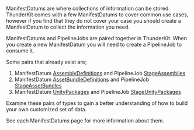 ManifestDatums are where collections of information can be stored.
ThunderKit comes with a few ManifestDatums to cover common use cases, however if you find that they do not cover your case you should create a ManifestDatum to 
collect the information you need.

ManifestDatums and PipelineJobs are paired together in ThunderKit.  When you create a new ManifestDatum you will need to create a PipelineJob to consume it.

Some pairs that already exist are;

1. ManifestDatum [AssemblyDefinitions](Packages/com.passivepicasso.thunderkit/Editor/Core/Manifests/Datum/AssemblyDefinitions.cs) and PipelineJob [StageAssemblies](Packages/com.passivepicasso.thunderkit/Editor/Core/Pipelines/Jobs/StageAssemblies.cs) 
2. ManifestDatum [AssetBundleDefinitions](Packages/com.passivepicasso.thunderkit/Editor/Core/Manifests/Datum/AssetBundleDefinitions.cs) and PipelineJob [StageAssetBundles](Packages/com.passivepicasso.thunderkit/Editor/Core/Pipelines/Jobs/StageAssetBundles.cs) 
3. ManifestDatum [UnityPackages](Packages/com.passivepicasso.thunderkit/Editor/Core/Manifests/Datum/UnityPackages.cs) and PipelineJob [StageUnityPackages](Packages/com.passivepicasso.thunderkit/Editor/Core/Pipelines/Jobs/StageUnityPackages.cs) 

Examine these pairs of types to gain a better understanding of how to build your own customized set of data.

See each ManifestDatums page for more information about them.